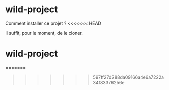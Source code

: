 # wild-project

Comment installer ce projet ?
<<<<<<< HEAD

Il suffit, pour le moment, de le cloner.
# wild-project
=======
>>>>>>> 597ff27d288da09166a4e6a7222a34f83376256e
